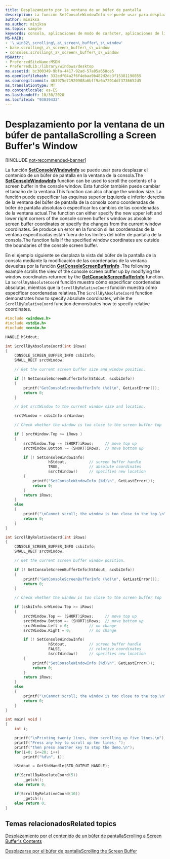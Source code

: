 ```yaml
---
title: Desplazamiento por la ventana de un búfer de pantalla
description: La función SetConsoleWindowInfo se puede usar para desplazar el contenido de un búfer de pantalla en la ventana de la consola.
author: miniksa
ms.author: miniksa
ms.topic: sample
keywords: consola, aplicaciones de modo de carácter, aplicaciones de línea de comandos, aplicaciones de terminal, API de consola
MS-HAID:
- '\_win32\_scrolling\_a\_screen\_buffer\_s\_window'
- base.scrolling\_a\_screen\_buffer\_s\_window
- consoles.scrolling\_a\_screen\_buffer\_s\_window
MSHAttr:
- PreferredSiteName:MSDN
- PreferredLib:/library/windows/desktop
ms.assetid: bc300349-9bfa-4417-92ad-57a05a658ce5
ms.openlocfilehash: 332edf04a2f6f4ebaa9b482d2dc3f15381190855
ms.sourcegitcommit: 463975e71920908a6bff9a6a7291ddf3736652d5
ms.translationtype: MT
ms.contentlocale: es-ES
ms.lasthandoff: 10/30/2020
ms.locfileid: "93039433"
---
```

# <a name="scrolling-a-screen-buffers-window"></a><span data-ttu-id="b6b9d-104">Desplazamiento por la ventana de un búfer de pantalla</span><span class="sxs-lookup"><span data-stu-id="b6b9d-104">Scrolling a Screen Buffer's Window</span></span>

[!INCLUDE [not-recommended-banner](./includes/not-recommended-banner.md)]

<span data-ttu-id="b6b9d-105">La función [**SetConsoleWindowInfo**](setconsolewindowinfo.md) se puede usar para desplazar el contenido de un búfer de pantalla en la ventana de la consola.</span><span class="sxs-lookup"><span data-stu-id="b6b9d-105">The [**SetConsoleWindowInfo**](setconsolewindowinfo.md) function can be used to scroll the contents of a screen buffer in the console window.</span></span> <span data-ttu-id="b6b9d-106">Esta función también puede cambiar el tamaño de la ventana.</span><span class="sxs-lookup"><span data-stu-id="b6b9d-106">This function can also change the window size.</span></span> <span data-ttu-id="b6b9d-107">La función puede especificar las esquinas superior izquierda e inferior derecha de la ventana del búfer de pantalla de la consola como coordenadas de búfer de pantalla absolutas o especificar los cambios de las coordenadas de la ventana actual.</span><span class="sxs-lookup"><span data-stu-id="b6b9d-107">The function can either specify the new upper left and lower right corners of the console screen buffer's window as absolute screen buffer coordinates or specify the changes from the current window coordinates.</span></span> <span data-ttu-id="b6b9d-108">Se produce un error en la función si las coordenadas de la ventana especificadas están fuera de los límites del búfer de pantalla de la consola.</span><span class="sxs-lookup"><span data-stu-id="b6b9d-108">The function fails if the specified window coordinates are outside the boundaries of the console screen buffer.</span></span>

<span data-ttu-id="b6b9d-109">En el ejemplo siguiente se desplaza la vista del búfer de la pantalla de la consola mediante la modificación de las coordenadas de la ventana devueltas por la función [**GetConsoleScreenBufferInfo**](getconsolescreenbufferinfo.md) .</span><span class="sxs-lookup"><span data-stu-id="b6b9d-109">The following example scrolls the view of the console screen buffer up by modifying the window coordinates returned by the [**GetConsoleScreenBufferInfo**](getconsolescreenbufferinfo.md) function.</span></span> <span data-ttu-id="b6b9d-110">La `ScrollByAbsoluteCoord` función muestra cómo especificar coordenadas absolutas, mientras que la `ScrollByRelativeCoord` función muestra cómo especificar coordenadas relativas.</span><span class="sxs-lookup"><span data-stu-id="b6b9d-110">The `ScrollByAbsoluteCoord` function demonstrates how to specify absolute coordinates, while the `ScrollByRelativeCoord` function demonstrates how to specify relative coordinates.</span></span>

```C
#include <windows.h>
#include <stdio.h>
#include <conio.h>

HANDLE hStdout;

int ScrollByAbsoluteCoord(int iRows)
{
    CONSOLE_SCREEN_BUFFER_INFO csbiInfo;
    SMALL_RECT srctWindow;

    // Get the current screen buffer size and window position.

    if (! GetConsoleScreenBufferInfo(hStdout, &csbiInfo))
    {
        printf("GetConsoleScreenBufferInfo (%d)\n", GetLastError());
        return 0;
    }

    // Set srctWindow to the current window size and location.

    srctWindow = csbiInfo.srWindow;

    // Check whether the window is too close to the screen buffer top

    if ( srctWindow.Top >= iRows )
    {
        srctWindow.Top -= (SHORT)iRows;     // move top up
        srctWindow.Bottom -= (SHORT)iRows;  // move bottom up

        if (! SetConsoleWindowInfo(
                   hStdout,          // screen buffer handle
                   TRUE,             // absolute coordinates
                   &srctWindow))     // specifies new location
        {
            printf("SetConsoleWindowInfo (%d)\n", GetLastError());
            return 0;
        }
        return iRows;
    }
    else
    {
        printf("\nCannot scroll; the window is too close to the top.\n");
        return 0;
    }
}

int ScrollByRelativeCoord(int iRows)
{
    CONSOLE_SCREEN_BUFFER_INFO csbiInfo;
    SMALL_RECT srctWindow;

    // Get the current screen buffer window position.

    if (! GetConsoleScreenBufferInfo(hStdout, &csbiInfo))
    {
        printf("GetConsoleScreenBufferInfo (%d)\n", GetLastError());
        return 0;
    }

    // Check whether the window is too close to the screen buffer top

    if (csbiInfo.srWindow.Top >= iRows)
    {
        srctWindow.Top =- (SHORT)iRows;     // move top up
        srctWindow.Bottom =- (SHORT)iRows;  // move bottom up
        srctWindow.Left = 0;         // no change
        srctWindow.Right = 0;        // no change

        if (! SetConsoleWindowInfo(
                   hStdout,          // screen buffer handle
                   FALSE,            // relative coordinates
                   &srctWindow))     // specifies new location
        {
            printf("SetConsoleWindowInfo (%d)\n", GetLastError());
            return 0;
        }
        return iRows;
    }
    else
    {
        printf("\nCannot scroll; the window is too close to the top.\n");
        return 0;
    }
}

int main( void )
{
    int i;

    printf("\nPrinting twenty lines, then scrolling up five lines.\n");
    printf("Press any key to scroll up ten lines; ");
    printf("then press another key to stop the demo.\n");
    for(i=0; i<=20; i++)
        printf("%d\n", i);

    hStdout = GetStdHandle(STD_OUTPUT_HANDLE);

    if(ScrollByAbsoluteCoord(5))
        _getch();
    else return 0;

    if(ScrollByRelativeCoord(10))
        _getch();
    else return 0;
}
```

## <a name="related-topics"></a><span data-ttu-id="b6b9d-111">Temas relacionados</span><span class="sxs-lookup"><span data-stu-id="b6b9d-111">Related topics</span></span>

[<span data-ttu-id="b6b9d-112">Desplazamiento por el contenido de un búfer de pantalla</span><span class="sxs-lookup"><span data-stu-id="b6b9d-112">Scrolling a Screen Buffer's Contents</span></span>](scrolling-a-screen-buffer-s-contents.md)

[<span data-ttu-id="b6b9d-113">Desplazarse por el búfer de pantalla</span><span class="sxs-lookup"><span data-stu-id="b6b9d-113">Scrolling the Screen Buffer</span></span>](scrolling-the-screen-buffer.md)
